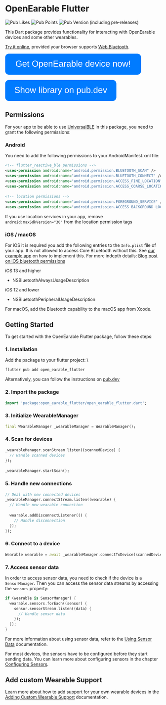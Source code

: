 # OpenEarable Flutter

![Pub Likes](https://img.shields.io/pub/likes/open_earable_flutter)
![Pub Points](https://img.shields.io/pub/points/open_earable_flutter)
![Pub Version (including pre-releases)](https://img.shields.io/pub/v/open_earable_flutter)


This Dart package provides functionality for interacting with OpenEarable devices and some other wearables.  
  
[Try it online](https://lib-example.open-earable.teco.edu/), provided your browser supports [Web Bluetooth](https://caniuse.com/web-bluetooth).

  

[![Button](https://raw.githubusercontent.com/OpenEarable/open_earable_flutter/main/.github/assets/get_oe_button.svg)](https://forms.gle/R3LMcqtyKwVH7PZB9)

[![Button](https://raw.githubusercontent.com/OpenEarable/open_earable_flutter/main/.github/assets/show_on_pub_dev_button.svg)](https://pub.dev/packages/open_earable_flutter)


## Permissions
For your app to be able to use [UniversalBLE](https://pub.dev/packages/universal_ble) in this package, you need to grant the following permissions:
### Android

You need to add the following permissions to your AndroidManifest.xml file:

```xml
<!-- flutter_reactive_ble permissions -->
<uses-permission android:name="android.permission.BLUETOOTH_SCAN" />
<uses-permission android:name="android.permission.BLUETOOTH_CONNECT" />
<uses-permission android:name="android.permission.ACCESS_FINE_LOCATION" />
<uses-permission android:name="android.permission.ACCESS_COARSE_LOCATION" />

<!-- location permissions -->
<uses-permission android:name="android.permission.FOREGROUND_SERVICE" />
<uses-permission android:name="android.permission.ACCESS_BACKGROUND_LOCATION"/>
```

If you use location services in your app, remove `android:maxSdkVersion="30"` from the location permission tags

### iOS / macOS

For iOS it is required you add the following entries to the `Info.plist` file of your app. It is not allowed to access Core BLuetooth without this. See [our example app](https://github.com/PhilipsHue/flutter_reactive_ble/blob/master/example/ios/Runner/Info.plist) on how to implement this. For more indepth details: [Blog post on iOS bluetooth permissions](https://medium.com/flawless-app-stories/handling-ios-13-bluetooth-permissions-26c6a8cbb816)

iOS 13 and higher
* NSBluetoothAlwaysUsageDescription

iOS 12 and lower
* NSBluetoothPeripheralUsageDescription

For macOS, add the Bluetooth capability to the macOS app from Xcode.

## Getting Started
To get started with the OpenEarable Flutter package, follow these steps:

### 1. Installation
  Add the package to your flutter project: \
  ```bash
  flutter pub add open_earable_flutter
  ```
  Alternatively, you can follow the instructions on [pub.dev](https://pub.dev/packages/open_earable_flutter/install)

### 2. Import the package
  ```dart
  import 'package:open_earable_flutter/open_earable_flutter.dart';
  ```

### 3. Initialize WearableManager
  ```dart
  final WearableManager _wearableManager = WearableManager();
  ```

### 4. Scan for devices
  ```dart
  _wearableManager.scanStream.listen((scannedDevice) {
    // Handle scanned devices
  });

  _wearableManager.startScan();
  ```

### 5. Handle new connections
  ```dart
  // Deal with new connected devices
  _wearableManager.connectStream.listen((wearable) {
    // Handle new wearable connection
    
    wearable.addDisconnectListener(() {
      // Handle disconnection
    });
  });
  ```

### 6. Connect to a device
  ```dart
  Wearable wearable = await _wearableManager.connectToDevice(scannedDevice);
  ```

### 7. Access sensor data
  In order to access sensor data, you need to check if the device is a `SensorManager`. Then you can access the sensor data streams by accessing the `sensors` property:
  ```dart
  if (wearable is SensorManager) {
    wearable.sensors.forEach((sensor) {
      sensor.sensorStream.listen((data) {
        // Handle sensor data
      });
    });
  }
  ```

  For more information about using sensor data, refer to the [Using Sensor Data](doc/SENSOR_DATA.md) documentation.

  For most devices, the sensors have to be configured before they start sending data. You can learn more about configuring sensors in the chapter [Configuring Sensors](doc/SENSOR_CONFIG.md).

## Add custom Wearable Support
Learn more about how to add support for your own wearable devices in the [Adding Custom Wearable Support](doc/ADD_CUSTOM_WEARABLE.md) documentation.